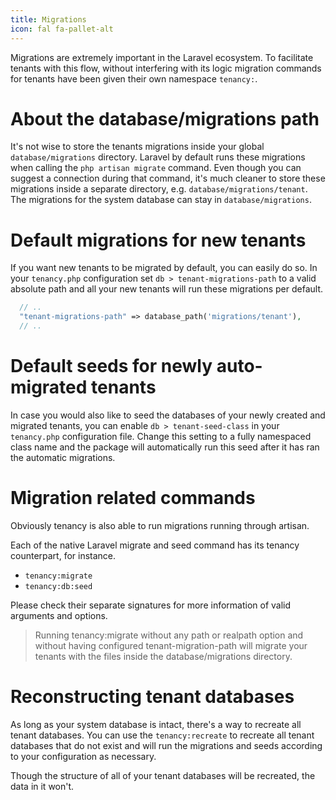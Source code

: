 ```yaml
---
title: Migrations
icon: fal fa-pallet-alt
---
```


Migrations are extremely important in the Laravel ecosystem. To facilitate
tenants with this flow, without interfering with its logic migration commands
for tenants have been given their own namespace `tenancy:`.

# About the database/migrations path

It's not wise to store the tenants migrations inside your global
`database/migrations` directory. Laravel by default runs these migrations
when calling the `php artisan migrate` command. Even though you can suggest
a connection during that command, it's much cleaner to store these migrations
inside a separate directory, e.g. `database/migrations/tenant`. 
The migrations for the system database can stay in `database/migrations`.

# Default migrations for new tenants

If you want new tenants to be migrated by default, you can easily do so. In
your `tenancy.php` configuration set `db > tenant-migrations-path` to a valid
absolute path and all your new tenants will run these migrations per default.

```php
  // ..
  "tenant-migrations-path" => database_path('migrations/tenant'),
  // ..
```

# Default seeds for newly auto-migrated tenants

In case you would also like to seed the databases of your newly created
and migrated tenants, you can enable `db > tenant-seed-class` in your `tenancy.php`
configuration file. Change this setting to a fully namespaced class name
and the package will automatically run this seed after it has ran the
automatic migrations.

# Migration related commands

Obviously tenancy is also able to run migrations running through artisan.

Each of the native Laravel migrate and seed command has its tenancy
counterpart, for instance.

- `tenancy:migrate`
- `tenancy:db:seed`

Please check their separate signatures for more information of valid arguments
and options.

> Running tenancy:migrate without any path or realpath option and 
without having configured tenant-migration-path will migrate your 
tenants with the files inside the database/migrations directory. 

# Reconstructing tenant databases

As long as your system database is intact, there's a way to recreate all tenant databases. You can use the `tenancy:recreate` to recreate all tenant databases that do not exist and will run the migrations and seeds according to your configuration as necessary.

Though the structure of all of your tenant databases will be recreated, the data in it won't.
